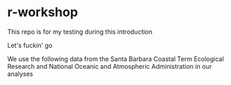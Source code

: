 # r-workshop

This repo is for my testing during this introduction

Let's fuckin' go

We use the following data from the Santa Barbara Coastal Term Ecological Research and National Oceanic and Atmospheric Administration in our analyses